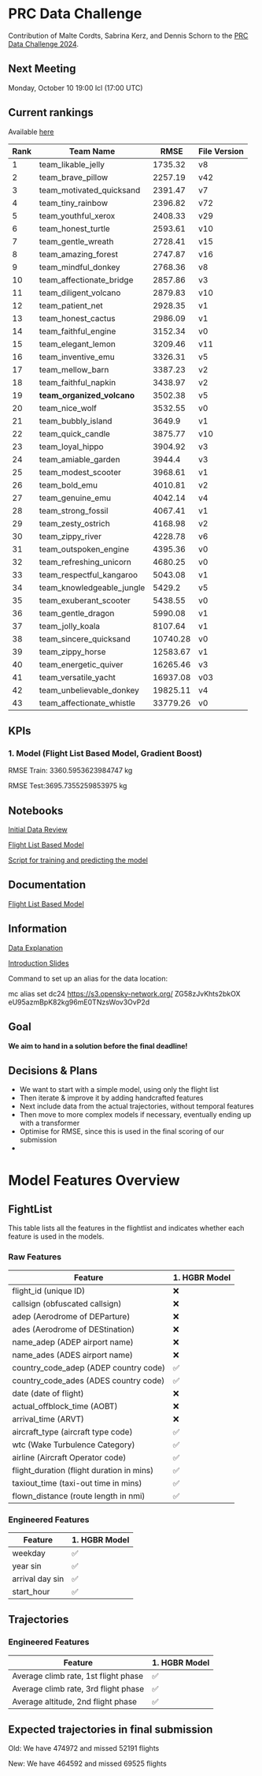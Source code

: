 # PRC Data Challenge

Contribution of Malte Cordts, Sabrina Kerz, and Dennis Schorn to the [PRC Data Challenge 2024](https://ansperformance.eu/study/data-challenge/).

## Next Meeting
Monday, October 10 19:00 lcl (17:00 UTC)

## Current rankings

Available [here](https://datacomp.opensky-network.org/api/rankings)

<!--result-start-->
| Rank | Team Name | RMSE | File Version |
| ---- | --------- | ---- | ------------ |
| 1 | team_likable_jelly | 1735.32 | v8 |
| 2 | team_brave_pillow | 2257.19 | v42 |
| 3 | team_motivated_quicksand | 2391.47 | v7 |
| 4 | team_tiny_rainbow | 2396.82 | v72 |
| 5 | team_youthful_xerox | 2408.33 | v29 |
| 6 | team_honest_turtle | 2593.61 | v10 |
| 7 | team_gentle_wreath | 2728.41 | v15 |
| 8 | team_amazing_forest | 2747.87 | v16 |
| 9 | team_mindful_donkey | 2768.36 | v8 |
| 10 | team_affectionate_bridge | 2857.86 | v3 |
| 11 | team_diligent_volcano | 2879.83 | v10 |
| 12 | team_patient_net | 2928.35 | v1 |
| 13 | team_honest_cactus | 2986.09 | v1 |
| 14 | team_faithful_engine | 3152.34 | v0 |
| 15 | team_elegant_lemon | 3209.46 | v11 |
| 16 | team_inventive_emu | 3326.31 | v5 |
| 17 | team_mellow_barn | 3387.23 | v2 |
| 18 | team_faithful_napkin | 3438.97 | v2 |
| 19 | **team_organized_volcano** | 3502.38 | v5 |
| 20 | team_nice_wolf | 3532.55 | v0 |
| 21 | team_bubbly_island | 3649.9 | v1 |
| 22 | team_quick_candle | 3875.77 | v10 |
| 23 | team_loyal_hippo | 3904.92 | v3 |
| 24 | team_amiable_garden | 3944.4 | v3 |
| 25 | team_modest_scooter | 3968.61 | v1 |
| 26 | team_bold_emu | 4010.81 | v2 |
| 27 | team_genuine_emu | 4042.14 | v4 |
| 28 | team_strong_fossil | 4067.41 | v1 |
| 29 | team_zesty_ostrich | 4168.98 | v2 |
| 30 | team_zippy_river | 4228.78 | v6 |
| 31 | team_outspoken_engine | 4395.36 | v0 |
| 32 | team_refreshing_unicorn | 4680.25 | v0 |
| 33 | team_respectful_kangaroo | 5043.08 | v1 |
| 34 | team_knowledgeable_jungle | 5429.2 | v5 |
| 35 | team_exuberant_scooter | 5438.55 | v0 |
| 36 | team_gentle_dragon | 5990.08 | v1 |
| 37 | team_jolly_koala | 8107.64 | v1 |
| 38 | team_sincere_quicksand | 10740.28 | v0 |
| 39 | team_zippy_horse | 12583.67 | v1 |
| 40 | team_energetic_quiver | 16265.46 | v3 |
| 41 | team_versatile_yacht | 16937.08 | v03 |
| 42 | team_unbelievable_donkey | 19825.11 | v4 |
| 43 | team_affectionate_whistle | 33779.26 | v0 |
<!--result-end-->

## KPIs 
### 1. Model (Flight List Based Model, Gradient Boost)
RMSE Train: 3360.5953623984747 kg 

RMSE Test:3695.7355259853975 kg 

## Notebooks
[Initial Data Review](https://colab.research.google.com/drive/1WMxJp5L7vl9GBKhZzXFJeXjvI1MgSNON#scrollTo=p6q00gZ2aoNO) 

[Flight List Based Model](https://colab.research.google.com/drive/1h_4Kw_Kx4-c8agqgn95yTxK5HRhB2JIF)

[Script for training and predicting the model](https://colab.research.google.com/drive/1mKO-b7YfdCXVuNLkEvr6OccVzr4FLsp0?usp=sharing)

## Documentation

[Flight List Based Model](https://docs.google.com/document/d/1--aCGaPIoykFuH6jPuZkSNKuL8PHXe96vltabt59e6Y/edit)

## Information
[Data Explanation](https://drive.google.com/file/d/1qJPLEoQPBFM8mL6tLpiV-vdHZd88V_wM/view?usp=drive_link) 

[Introduction Slides](https://drive.google.com/file/d/1aDVe83t2N_of7b_DXSE8yEuQ1MaV0RpH/view?usp=drive_link) 

Command to set up an alias for the data location:

mc alias set dc24 https://s3.opensky-network.org/ ZG58zJvKhts2bkOX eU95azmBpK82kg96mE0TNzsWov3OvP2d

## Goal
**We aim to hand in a solution before the final deadline!**

## Decisions & Plans
- We want to start with a simple model, using only the flight list
- Then iterate & improve it by adding handcrafted features
- Next include data from the actual trajectories, without temporal features
- Then move to more complex models if necessary, eventually ending up with a transformer
- Optimise for RMSE, since this is used in the final scoring of our submission
- 

# Model Features Overview
## FightList
This table lists all the features in the flightlist and indicates whether each feature is used in the models.

### Raw Features
| Feature          | 1. HGBR Model |
| ---------------------------------------- | ------- |
| flight_id (unique ID)                    | ❌      |
| callsign (obfuscated callsign)           | ❌      |
| adep (Aerodrome of DEParture)            | ❌      |
| ades (Aerodrome of DEStination)          | ❌      |
| name_adep (ADEP airport name)            | ❌      |
| name_ades (ADES airport name)            | ❌      |
| country_code_adep (ADEP country code)    | ✅      |
| country_code_ades (ADES country code)    | ✅      |
| date (date of flight)                    | ❌      |
| actual_offblock_time (AOBT)              | ❌      |
| arrival_time (ARVT)                      | ❌      |
| aircraft_type (aircraft type code)       | ✅      |
| wtc (Wake Turbulence Category)           | ✅      |
| airline (Aircraft Operator code)         | ✅      |
| flight_duration (flight duration in mins)| ✅      |
| taxiout_time (taxi-out time in mins)     | ✅      |
| flown_distance (route length in nmi)     | ✅      |

### Engineered Features
| Feature                                  | 1. HGBR Model |
| ---------------------------------------- | ------- |
|weekday                                 | ✅      |
| year sin                                | ✅      |
| arrival day sin                         | ✅      |
| start_hour                              | ✅      |

## Trajectories

### Engineered Features
| Feature                                  | 1. HGBR Model |
| ---------------------------------------- | ------- |
|Average climb rate, 1st flight phase   | ✅      |
|Average climb rate, 3rd flight phase    | ✅     |
|Average altitude, 2nd flight phase    | ✅     |


## Expected trajectories in final submission

Old: We have 474972 and missed 52191 flights

New: We have 464592 and missed 69525 flights

